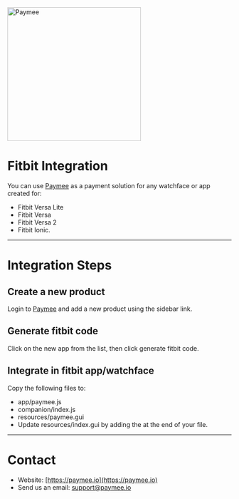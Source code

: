 <img src="https://www.paymee.io/img/logo.png" alt="Paymee" width="300px">

# Fitbit Integration

You can use [Paymee](https://paymee.io) as a payment solution for any watchface or app created for:
* Fitbit Versa Lite
* Fitbit Versa
* Fitbit Versa 2
* Fitbit Ionic.

---

# Integration Steps

## Create a new product
Login to [Paymee](https://paymee.io) and add a new product using the sidebar link.

## Generate fitbit code
Click on the new app from the list, then click generate fitbit code.

## Integrate in fitbit app/watchface
Copy the following files to:
* app/paymee.js
* companion/index.js
* resources/paymee.gui
* Update resources/index.gui by adding the <use id="paymee"/> at the end of your file.

---

# Contact

* Website: [https://paymee.io](https://paymee.io)
* Send us an email: [support@paymee.io](mailto:support@paymee.io)
